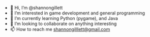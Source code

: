 - 👋 Hi, I’m @shannongillett
- 👀 I’m interested in game development and general programming
- 🌱 I’m currently learning Python (pygame), and Java
- 💞️ I’m looking to collaborate on anything interesting
- 📫 How to reach me shannongilllett@gmail.com

